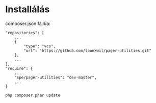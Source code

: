 # Installálás

composer.json fájlba:
```
"repositories": [
    ...
    {
        "type": "vcs",
        "url": "https://github.com/loonkwil/pager-utilities.git"
    },
    ...
],
"require": {
    ...
    "spe/pager-utilities": "dev-master",
    ...
}
```

```
php composer.phar update
```
